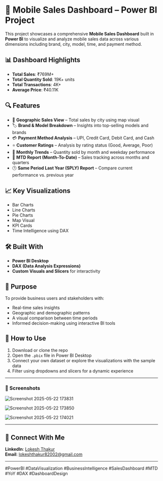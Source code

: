 # 📱 Mobile Sales Dashboard – Power BI Project

This project showcases a comprehensive **Mobile Sales Dashboard** built in **Power BI** to visualize and analyze mobile sales data across various dimensions including brand, city, model, time, and payment method.

## 📊 Dashboard Highlights

- **Total Sales**: ₹769M+  
- **Total Quantity Sold**: 19K+ units  
- **Total Transactions**: 4K+  
- **Average Price**: ₹40.11K

## 🔍 Features

- 📍 **Geographic Sales View** – Total sales by city using map visual
- 🏷️ **Brand & Model Breakdown** – Insights into top-selling models and brands
- 💳 **Payment Method Analysis** – UPI, Credit Card, Debit Card, and Cash
- ⭐ **Customer Ratings** – Analysis by rating status (Good, Average, Poor)
- 📆 **Monthly Trends** – Quantity sold by month and weekday performance
- 🔄 **MTD Report (Month-To-Date)** – Sales tracking across months and quarters
- 🕒 **Same Period Last Year (SPLY) Report** – Compare current performance vs. previous year

## 📈 Key Visualizations

- Bar Charts  
- Line Charts  
- Pie Charts  
- Map Visual  
- KPI Cards  
- Time Intelligence using DAX  

## 🛠 Built With

- **Power BI Desktop**
- **DAX (Data Analysis Expressions)**
- **Custom Visuals and Slicers** for interactivity

## 🎯 Purpose

To provide business users and stakeholders with:
- Real-time sales insights  
- Geographic and demographic patterns  
- A visual comparison between time periods  
- Informed decision-making using interactive BI tools

## 🚀 How to Use

1. Download or clone the repo
2. Open the `.pbix` file in Power BI Desktop
3. Connect your own dataset or explore the visualizations with the sample data
4. Filter using dropdowns and slicers for a dynamic experience



---

### 📎 Screenshots

![Screenshot 2025-05-22 173831](https://github.com/user-attachments/assets/c0514f6a-ce14-445f-8b92-02abe4ad4fbc)

![Screenshot 2025-05-22 173850](https://github.com/user-attachments/assets/5f07cc3f-5c28-49c8-b07c-26262799cf08)

![Screenshot 2025-05-22 174021](https://github.com/user-attachments/assets/150ed062-928c-4835-8496-1d0169705d58)


---

## 🔗 Connect With Me

**LinkedIn**: [Lokesh Thakur](https://www.linkedin.com/in/lokesh-thakur-41b18823b/)  
**Email**: lokeshthakur82002@gmail.com 


---

#PowerBI #DataVisualization #BusinessIntelligence #SalesDashboard #MTD #YoY #DAX #DashboardDesign
